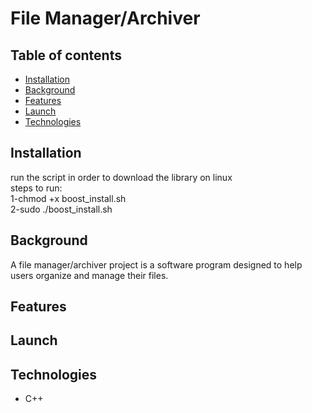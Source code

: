 # File Manager/Archiver

## Table of contents
+ [Installation](#installation)
+ [Background](#background)
+ [Features](#features)
+ [Launch](#launch)
+ [Technologies](#technologies)
## Installation
run the script in order to download the library on linux <br />
steps to run: <br />
1-chmod +x boost_install.sh <br />
2-sudo ./boost_install.sh <br />
## Background
A file manager/archiver project is a software program designed to help users organize and manage their files.
## Features
## Launch
## Technologies
+ C++
